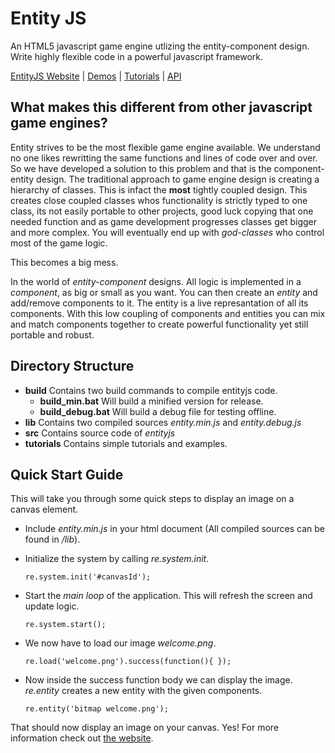 # Entity JS
An HTML5 javascript game engine utlizing the entity-component design. Write highly flexible code in a powerful javascript framework.

[EntityJS Website](http://entityjs.com) | [Demos](http://entityjs.com/demos) | [Tutorials](http://entityjs.com/tutorials) | [API](http://entityjs.com/api)

## What makes this different from other javascript game engines?
Entity strives to be the most flexible game engine available. We understand no one likes rewritting the same functions and lines of code over and over. So we have developed a solution to this problem and that is the component-entity design. The traditional approach to game engine design is creating a hierarchy of classes. This is infact the **most** tightly coupled design. This creates close coupled classes whos functionality is strictly typed to one class, its not easily portable to other projects, good luck copying that one needed function and as game development progresses classes get bigger and more complex. You will eventually end up with *god-classes* who control most of the game logic.

This becomes a big mess.

In the world of *entity-component* designs. All logic is implemented in a *component*, as big or small as you want. You can then create an *entity* and add/remove components to it. The entity is a live represantation of all its components. With this low coupling of components and entities you can mix and match components together to create powerful functionality yet still portable and robust.

## Directory Structure

* **build** Contains two build commands to compile entityjs code.
	* **build_min.bat** Will build a minified version for release.
	* **build_debug.bat** Will build a debug file for testing offline.
* **lib** Contains two compiled sources *entity.min.js* and *entity.debug.js*
* **src** Contains source code of *entityjs*
* **tutorials** Contains simple tutorials and examples.

## Quick Start Guide
This will take you through some quick steps to display an image on a canvas element.

* Include *entity.min.js* in your html document (All compiled sources can be found in */lib*).

* Initialize the system by calling *re.system.init*.

	`re.system.init('#canvasId');`

* Start the *main loop* of the application. This will refresh the screen and update logic.

	`re.system.start();`

* We now have to load our image *welcome.png*.

	<code>re.load('welcome.png').success(function(){ });</code>

* Now inside the success function body we can display the image. *re.entity* creates a new entity with the given components.

	`re.entity('bitmap welcome.png');`

That should now display an image on your canvas. Yes! For more information check out [the website](entityjs.com).